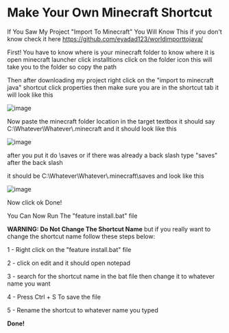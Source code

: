 # Make Your Own Minecraft Shortcut

If You Saw My Project "Import To Minecraft" You Will Know This if you don't know check it here https://github.com/eyadad123/worldimporttojava/

First! You have to know where is your minecraft folder to know where it is open minecraft launcher click installtions click on the folder icon this will take you to the folder so copy the path 

Then after downloading my project right click on the "import to minecraft java" shortcut click properties then make sure you are in the shortcut tab it will look like this

![image](https://github.com/eyadad123/Make-Your-Own/assets/113161582/ff9a4264-739f-4054-b620-33b264fafc7f)

Now paste the minecraft folder location in the target textbox it should say C:\Whatever\Whatever\\.minecraft and it should look like this 

![image](https://github.com/eyadad123/Make-Your-Own/assets/113161582/1709b920-e0f8-4d78-b271-fb3e35e644fb)


after you put it do \saves or if there was already a back slash type "saves" after the back slash

it should be C:\Whatever\Whatever\\.minecraft\saves and look like this

![image](https://github.com/eyadad123/Make-Your-Own/assets/113161582/8bbb4b5e-2407-4b37-a402-3fbd31ec257d)



Now click ok Done!

You Can Now Run The "feature install.bat" file 

**WARNING: Do Not Change The Shortcut Name**
but if you really want to change the shortcut name follow these steps below:

1 - Right click on the "feature install.bat" file

2 - click on edit and it should open notepad

3 - search for the shortcut name in the bat file then change it to whatever name you want

4 - Press Ctrl + S To save the file

5 - Rename the shortcut to whatever name you typed

**Done!**
